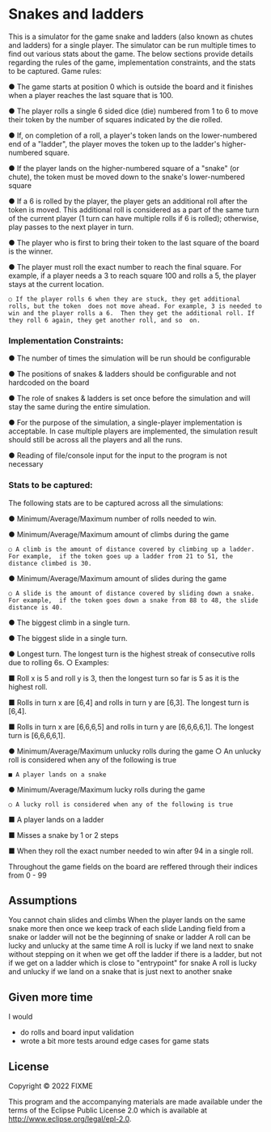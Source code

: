 # Snakes and ladders

This is a simulator for the game snake and ladders (also known as chutes and  ladders) for a single player. The simulator can be run multiple times to find out various stats about the game. The  below sections provide details regarding the rules of the game, implementation constraints, and  the stats to be captured. 
Game rules: 

● The game starts at position 0 which is outside the board and it finishes when a player  reaches the last square that is 100. 

● The player rolls a single 6 sided dice (die) numbered from 1 to 6 to move their token by  the number of squares indicated by the die rolled. 

● If, on completion of a roll, a player's token lands on the lower-numbered end of a  "ladder", the player moves the token up to the ladder's higher-numbered square.

● If the player lands on the higher-numbered square of a "snake" (or chute), the token  must be moved down to the snake's lower-numbered square 

● If a 6 is rolled by the player, the player gets an additional roll after the token is moved.  This additional roll is considered as a part of the same turn of the current player (1 turn  can have multiple rolls if 6 is rolled); otherwise, play passes to the next player in turn.  

● The player who is first to bring their token to the last square of the board is the winner. 

● The player must roll the exact number to reach the final square. For example, if a player  needs a 3 to reach square 100 and rolls a 5, the player stays at the current location.  

    ○ If the player rolls 6 when they are stuck, they get additional rolls, but the token  does not move ahead. For example, 3 is needed to win and the player rolls a 6.  Then they get the additional roll. If they roll 6 again, they get another roll, and so  on. 


### Implementation Constraints: 

● The number of times the simulation will be run should be configurable 

● The positions of snakes & ladders should be configurable and not hardcoded on the  board

● The role of snakes & ladders is set once before the simulation and will stay the same  during the entire simulation. 

● For the purpose of the simulation, a single-player implementation is acceptable. In case  multiple players are implemented, the simulation result should still be across all the  players and all the runs. 

● Reading of file/console input for the input to the program is not necessary

### Stats to be captured: 
The following stats are to be captured across all the simulations: 

● Minimum/Average/Maximum number of rolls needed to win. 

● Minimum/Average/Maximum amount of climbs during the game 

    ○ A climb is the amount of distance covered by climbing up a ladder. For example,  if the token goes up a ladder from 21 to 51, the distance climbed is 30. 

● Minimum/Average/Maximum amount of slides during the game 

    ○ A slide is the amount of distance covered by sliding down a snake. For example,  if the token goes down a snake from 88 to 48, the slide distance is 40. 

● The biggest climb in a single turn. 

● The biggest slide in a single turn. 

● Longest turn. The longest turn is the highest streak of consecutive rolls due to rolling 6s. ○ Examples: 

■ Roll x is 5 and roll y is 3, then the longest turn so far is 5 as it is the  highest roll. 

■ Rolls in turn x are [6,4] and rolls in turn y are [6,3]. The longest turn is  [6,4]. 

■ Rolls in turn x are [6,6,6,5] and rolls in turn y are [6,6,6,6,1]. The longest  turn is [6,6,6,6,1]. 

● Minimum/Average/Maximum unlucky rolls during the game 
○ An unlucky roll is considered when any of the following is true 
    
    ■ A player lands on a snake  
● Minimum/Average/Maximum lucky rolls during the game 

    ○ A lucky roll is considered when any of the following is true 

■ A player lands on a ladder 

■ Misses a snake by 1 or 2 steps  

■ When they roll the exact number needed to win after 94 in a single roll.


Throughout the game fields on the board are reffered through their indices from 0 - 99

## Assumptions
You cannot chain slides and climbs
When the player lands on the same snake more then once we keep track of each slide
Landing field from a snake or ladder will not be the beginning of snake or ladder
A roll can be lucky and unlucky at the same time
A roll is lucky if we land next to snake without stepping on it when we get off the ladder if there is a ladder, but not if we get on a ladder which is close to "entrypoint" for snake
A roll is lucky and unlucky if we land on a snake that is just next to another snake 

## Given more time
I would 
- do rolls and board input validation
- wrote a bit more tests around edge cases for game stats



## License

Copyright © 2022 FIXME

This program and the accompanying materials are made available under the
terms of the Eclipse Public License 2.0 which is available at
http://www.eclipse.org/legal/epl-2.0.
